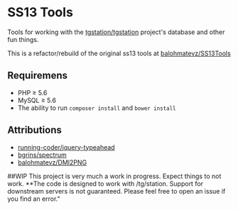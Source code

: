 # SS13 Tools
Tools for working with the [tgstation/tgstation](https://github.com/tgstation/tgstation) project's database and other fun things.

This is a refactor/rebuild of the original ss13 tools at [balohmatevz/SS13Tools](https://github.com/balohmatevz/SS13Tools)

## Requiremens
* PHP ≥ 5.6
* MySQL ≥ 5.6
* The ability to run `composer install` and `bower install`

## Attributions
* [running-coder/jquery-typeahead](https://github.com/running-coder/jquery-typeahead)
* [bgrins/spectrum](https://github.com/bgrins/spectrum)
* [balohmatevz/DMI2PNG](https://github.com/balohmatevz/DMI2PNG)

##WIP
This project is very much a work in progress. Expect things to not work. **The code is designed to work with /tg/station. Support for downstream servers is not guaranteed. Please feel free to open an issue if you find an error."